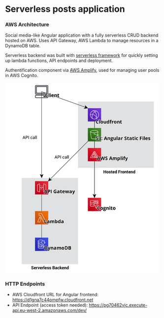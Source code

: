 # Serverless posts application

### AWS Architecture
Social media-like Angular application with a fully serverless CRUD backend hosted on AWS. Uses API Gateway, AWS Lambda to manage resources in a DynamoDB table.

Serverless backend was built with [serverless framework](https://github.com/serverless/serverless) for quickly setting up lambda functions, API endpoints and deployment.

Authentification component via [AWS Amplify](https://github.com/aws-amplify/amplify-js), used for managing user pools in AWS Cognito.

<img src="img/architecture.png" alt="drawing" width="500"/>


### HTTP Endpoints

* AWS Cloudfront URL for Angular frontend: https://d1gna7c44pmpfw.cloudfront.net
* API Endpoint (access token needed): https://pg70462vjc.execute-api.eu-west-2.amazonaws.com/dev/
